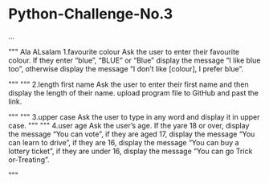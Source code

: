 
# Python-Challenge-No.3

...

"""
Ala ALsalam
                    1.favourite colour
Ask the user to enter their favourite colour.
 If they enter “blue”, “BLUE” or “Blue” display the message
 “I like blue too”,
 otherwise display the message
 “I don’t like [colour],
 I prefer blue”.

"""
"""
                    2.length first name
Ask the user to enter their first name 
and then display the length of their name.
 upload program file to GitHub and past the link.

"""
"""
                    3.upper case
Ask the user to type in any word and display it in upper case.
"""
"""
                    4.user age
Ask the user’s age.
 If the yare 18 or over, display the message “You can vote”,
  if they are aged 17, display the message “You can learn to drive”,
   if they are 16, display the message “You can buy a lottery ticket”,
    if they are under 16, display the message “You can go Trick or-Treating”.

"""

